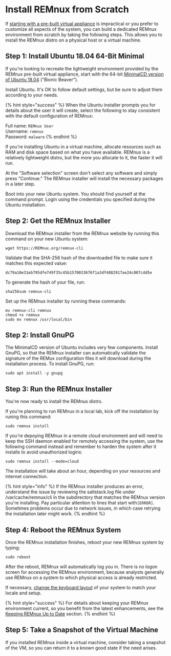 # Install REMnux from Scratch

If [starting with a pre-built virtual appliance](get-virtual-appliance.md) is impractical or you prefer to customize all aspects of the system, you can build a dedicated REMnux environment from scratch by taking the following steps. This allows you to install the REMnux distro on a physical host or a virtual machine.

## Step 1: Install Ubuntu 18.04 64-Bit Minimal <a id="install-ubuntu"></a>

If you're looking to recreate the lightweight environment provided by the REMnux pre-built virtual appliance, start with the 64-bit [MinimalCD version of Ubuntu 18.04](https://help.ubuntu.com/community/Installation/MinimalCD) \("Bionic Beaver"\).

Install Ubuntu. It's OK to follow default settings, but be sure to adjust them according to your needs.

{% hint style="success" %}
When the Ubuntu installer prompts you for details about the user it will create, select the following to stay consistent with the default configuration of REMnux:

Full name: `REMnux User`  
Username: `remnux`  
Password: `malware`
{% endhint %}

If you're installing Ubuntu in a virtual machine, allocate resources such as RAM and disk space based on what you have available. REMnux is a relatively lightweight distro, but the more you allocate to it, the faster it will run.

At the "Software selection" screen don't select any software and simply press "Continue." The REMnux installer will install the necessary packages in a later step.

Boot into your new Ubuntu system. You should find yourself at the command prompt. Login using the credentials you specified during the Ubuntu installation.

## Step 2: Get the REMnux Installer <a id="get-remnux-installer"></a>

Download the REMnux installer from the REMnux website by running this command on your new Ubuntu system:

```text
wget https://REMnux.org/remnux-cli
```

Validate that the SHA-256 hash of the downloaded file to make sure it matches this expected value:

```text
dc79a10e31eb795dfe749f35c45b1570033676f1a3df4882917ae24c807cdd5e
```

To generate the hash of your  file, run:

```text
sha256sum remnux-cli
```

Set up the REMnux installer by running these commands:

```text
mv remnux-cli remnux
chmod +x remnux
sudo mv remnux /usr/local/bin
```

## Step 2: Install GnuPG <a id="install-gnupg"></a>

The MinimalCD version of Ubuntu includes very few components. Install GnuPG, so that the REMnux installer can automatically validate the signature of the REMux configuration files it will download during the installation process. To install GnuPG, run:

```text
sudo apt install -y gnupg
```

## Step 3: Run the REMnux Installer <a id="run-remnux-installer"></a>

You're now ready to install the REMnux distro.

If you're planning to run REMnux in a local lab, kick off the installation by runing this command:

```text
sudo remnux install
```

If you're depoying REMnux in a remote cloud environment and will need to keep the SSH daemon enabled for remotely accessing the system, use the following command instead and remember to harden the system after it installs to avoid unauthorized logins:

```text
sudo remnux install --mode=cloud
```

The installation will take about an hour, depending on your resources and internet connection.

{% hint style="info" %}
If the REMnux installer produces an error, understand the issue by reviewing the saltstack.log file under /var/cache/remnux/cli in the subdirectory that matches the REMnux version you're installing. Pay particular attention to lines that start with`[ERROR]`. Sometimes problems occur due to network issues, in which case retrying the installation later might work.
{% endhint %}

## Step 4: Reboot the  REMnux System <a id="reboot-remnux"></a>

Once the REMnux installation finishes, reboot your new REMnux system by typing:

```text
sudo reboot
```

After the reboot, REMnux will automatically log you in. There is no logon screen for accessing the REMnux environment, because analysts generally use REMnux on a system to which physical access is already restricted.

If necessary, [change the keyboard layout](../tips/remnux-config-tips.md#keyboard-layout-change) of your system to match your locale and setup.

{% hint style="success" %}
For details about keeping your REMnux environment current, so you benefit from the latest enhancements, see the [Keeping REMnux Up to Date](https://docs.remnux.org/#keep-remnux-up-to-date) section.
{% endhint %}

## Step 5: Take a Snapshot of the Virtual Machine <a id="take-snapshot"></a>

If you installed REMnux inside a virtual machine, consider taking a snapshot of the VM, so you can return it to a known good state if the need arises.

